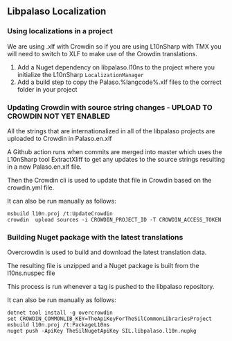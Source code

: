 ## Libpalaso Localization

### Using localizations in a project

We are using .xlf with Crowdin so if you are using L10nSharp with TMX you will need to switch to XLF to make use of the Crowdin translations.

1. Add a Nuget dependency on libpalaso.l10ns to the project where you initialize the L10nSharp `LocalizationManager`
2. Add a build step to copy the Palaso.%langcode%.xlf files to the correct folder in your project

### Updating Crowdin with source string changes - UPLOAD TO CROWDIN NOT YET ENABLED

All the strings that are internationalized in all of the libpalaso projects are uploaded to Crowdin in Palaso.en.xlf

A Github action runs when commits are merged into master which uses the L10nSharp tool ExtractXliff to get any updates to the source strings resulting in a new Palaso.en.xlf file.

Then the Crowdin cli is used to update that file in Crowdin based on the crowdin.yml file.

It can also be run manually as follows:
```
msbuild l10n.proj /t:UpdateCrowdin
crowdin  upload sources -i CROWDIN_PROJECT_ID -T CROWDIN_ACCESS_TOKEN
```

### Building Nuget package with the latest translations

Overcrowdin is used to build and download the latest translation data.

The resulting file is unzipped and a Nuget package is built from the l10ns.nuspec file

This process is run whenever a tag is pushed to the libpalaso repository.

It can also be run manually as follows:
```
dotnet tool install -g overcrowdin
set CROWDIN_COMMONLIB_KEY=TheApiKeyForTheSilCommonLibrariesProject
msbuild l10n.proj /t:PackageL10ns
nuget push -ApiKey TheSilNugetApiKey SIL.libpalaso.l10n.nupkg
```